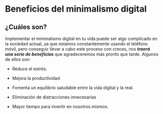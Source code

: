 # Beneficios del minimalismo digital

## ¿Cuáles son?

Implementar el minimalismo digital en tu vida puede ser algo complicado en la sociedad actual, ya que estamos constantemente usando el teléfono móvil, pero conseguir llevar 
a cabo este proceso con creces, nos ***traerá una serie de beneficios*** que agradeceremos más pronto que tarde. Algunos de ellos son:

- Reduce el estrés.
  
- Mejora la productividad

- Fomenta un equilibrio saludable entre la vida digital y la real.

- Eliminación de distracciones innecesarias

- Mayor tiempo para invertir en nosotros mismos.
